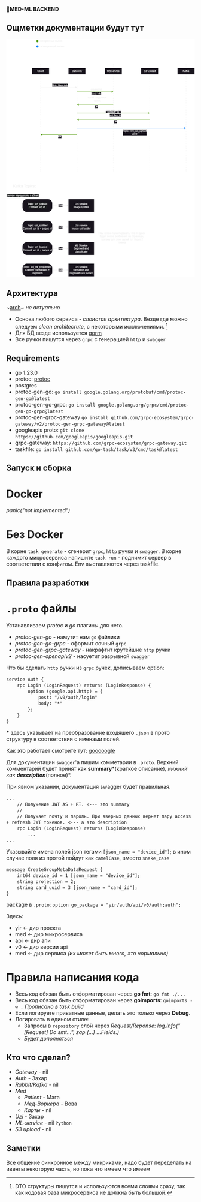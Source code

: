 #### 🌈MED-ML BACKEND

## Ощметки документации будут тут
![loader](img/loader.png)

## Архитектура
~[arch](img/arch.png)~ *не актуально*


+ Основа любого сервиса - *слоистая архитектура*. Везде где можно следуем *clean architecrute*, с некоторыми исключениями. [^1]
+ Для БД везде используется [gorm](https://gorm.io/)
+ Все ручки пишутся через `grpc` с генерацией `http` и `swagger`


[^1]: DTO структуры пишутся и используются всеми слоями сразу, так как кодовая база микросервиса не должна быть большой.

## Requirements
+ go 1.23.0
+ protoc: [protoc](https://github.com/protocolbuffers/protobuf)
+ postgres
+ protoc-gen-go: `go install google.golang.org/protobuf/cmd/protoc-gen-go@latest`
+ protoc-gen-go-grpc: `go install google.golang.org/grpc/cmd/protoc-gen-go-grpc@latest`
+ protoc-gen-grpc-gateway `go install github.com/grpc-ecosystem/grpc-gateway/v2/protoc-gen-grpc-gateway@latest`
+ googleapis proto: `git clone https://github.com/googleapis/googleapis.git`
+ grpc-gateway: `https://github.com/grpc-ecosystem/grpc-gateway.git`
+ taskfile: `go install github.com/go-task/task/v3/cmd/task@latest`

## Запуск и сборка

# Docker
*panic("not implemented")*

# Без Docker
В корне `task generate` - сгенерит `grpc`, `http` ручки и `swagger`.
В корне каждого микросервиса напишите `task run` - поднимит сервер в соответствии с конфигом. Env выставляются через taskfile.

## Правила разработки

# `.proto` файлы

Устанавливаем *protoc* и *go* плагины для него.

+ *protoc-gen-go* - намутит нам `go` файлики
+ *protoc-gen-go-grpc* - оформит сочный `grpc`
+ *protoc-gen-grpc-gateway* - накрафтит крутейшие `http` ручки
+ *protoc-gen-openapiv2* - насуетит разрывной `swagger`

Что бы сделать `http` ручки из `grpc` ручек, дописываем option:
```
service Auth {
    rpc Login (LoginRequest) returns (LoginResponse) {
        option (google.api.http) = {
            post: "/v0/auth/login"
            body: "*"
        };
    }
}
```
**\*** здесь указывает на преобразование входяшего `.json` в прото структуру в соответствии с именами полей.

Как это работает смотрите тут: [gooooogle](https://cloud.google.com/endpoints/docs/grpc/transcoding)

Для документации `swagger`'а пишим комметарии в `.proto`. Верхний комментарий будет принят как **summary***(краткое описание)*, нижний как **description***(полное)*.

При явном указании, документация swagger будет правильная.

```
...
    // Получение JWT AS + RT. <--- это summary
    //
    // Получает почту и пароль. При вверных данных вернет пару access + refresh JWT токенов. <--- а это description
    rpc Login (LoginRequest) returns (LoginResponse) 
        ...
...
```

Указывайте имена полей json тегами `[json_name = "device_id"]`; в ином случае поля из протой пойдут как `camelCase`, вместо `snake_case`
```
message CreateGroupMetaDataRequest {
    int64 device_id = 1 [json_name = "device_id"];
    string projection = 2;
    string card_uuid = 3 [json_name = "card_id"];
}
```

package в `.proto`: `option go_package = "yir/auth/api/v0/auth;auth";`

Здесь:
+ yir <- дир проекта
+ med <- дир микросервиса
+ api <- дир апи
+ v0 <- дир версии api
+ med <- дир сервиса *(их может быть много, это нормально)*

# Правила написания кода
+ Весь код обязан быть отформатирован через **go fmt**: `go fmt ./...`
+ Весь код обязан быть отформатирован через **goimports**: `goimports -w .`
*Прописано в task build*
+ Если логируете приватные данные, делать это только через **Debug**.
+ Логировать в едином стиле:
    + Запросы в `repository` слой через *Request/Reponse*: *log.Info("[Requset] Do smt...", zap.(...) ...Fields.)*
    + *Будет дополняться*


## Кто что сделал?

+ *Gateway* - nil
+ *Auth* - Захар
+ *Rabbit/Kafka* - nil
+ *Med*
    * *Patient* - Мага
    * *Мед-Воркера* - Вова
    * *Карты* - nil
+ *Uzi* - Захар
+ *ML-service* - nil `Python`
+ *S3 upload* - nil


## Заметки

Все общение синхронное между микриками, надо будет переделать на ивенты некоторую часть, но пока что имеем что имеем

